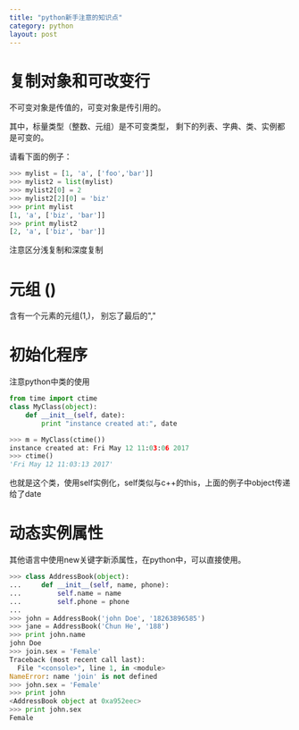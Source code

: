 ```yaml
---
title: "python新手注意的知识点"
category: python
layout: post
---
```


# 复制对象和可改变行

不可变对象是传值的，可变对象是传引用的。

其中，标量类型（整数、元组）是不可变类型， 剩下的列表、字典、类、实例都是可变的。

请看下面的例子：

```python
>>> mylist = [1, 'a', ['foo','bar']]
>>> mylist2 = list(mylist)
>>> mylist2[0] = 2
>>> mylist2[2][0] = 'biz'
>>> print mylist
[1, 'a', ['biz', 'bar']]
>>> print mylist2
[2, 'a', ['biz', 'bar']]


```
注意区分浅复制和深度复制

# 元组 ()

含有一个元素的元组(1,)， 别忘了最后的","

# 初始化程序

注意python中类的使用

```python
from time import ctime
class MyClass(object):
    def __init__(self, date):
        print "instance created at:", date

>>> m = MyClass(ctime())
instance created at: Fri May 12 11:03:06 2017
>>> ctime()
'Fri May 12 11:03:13 2017'
```

也就是这个类，使用self实例化，self类似与c++的this，上面的例子中object传递给了date


# 动态实例属性

其他语言中使用new关键字新添属性，在python中，可以直接使用。

```python
>>> class AddressBook(object):
...     def __init__(self, name, phone):
...         self.name = name
...         self.phone = phone
...
>>> john = AddressBook('john Doe', '18263896585')
>>> jane = AddressBook('Chun He', '188')
>>> print john.name
john Doe
>>> join.sex = 'Female'
Traceback (most recent call last):
  File "<console>", line 1, in <module>
NameError: name 'join' is not defined
>>> john.sex = 'Female'
>>> print john
<AddressBook object at 0xa952eec>
>>> print john.sex
Female
```

